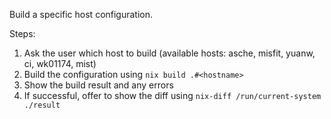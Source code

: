 Build a specific host configuration.

Steps:
1. Ask the user which host to build (available hosts: asche, misfit, yuanw, ci, wk01174, mist)
2. Build the configuration using `nix build .#<hostname>`
3. Show the build result and any errors
4. If successful, offer to show the diff using `nix-diff /run/current-system ./result`
